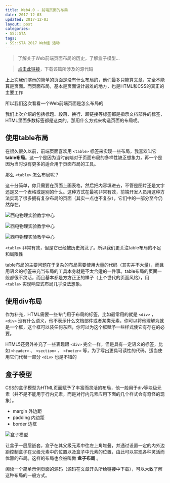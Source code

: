 ```yaml
---
title: Web4.0 - 前端页面的布局
date: 2017-12-03
updated: 2017-12-03
layout: post
categories:
- SS::STA
tags:
- SS::STA 2017 Web组 活动
---
```


> 了解关于Web前端页面布局的历史，了解盒子模型...

> [点击此链接](https://blog-assets-1253422097.file.myqcloud.com/images/2017-12-03-sssta-web-4/Web4.0%20-%20%E9%A1%B5%E9%9D%A2%E5%B8%83%E5%B1%80-%E6%A0%B7%E4%BE%8B%E9%A1%B5%E9%9D%A2%20-%20%E7%BD%97%E9%98%B3%E8%B1%AA.zip)，下载该篇所涉及的源代码

上上次我们演示的简单的页面是没有什么布局的，他们最多只能算文章，完全不能算是页面。而页面布局，基本是页面设计最难的地方，也是HTML和CSS的真正的主要工作

所以我们这次看看一个Web前端页面是怎么布局的

我们上次介绍的包括标题、段落、换行、超链接等标签都是指示文档部件的标签，HTML里面多数标签都是这类的。那用什么方式来构造页面的布局呢。

## 使用table布局

在很久很久以前，前端页面喜欢用 `<table>` 标签来实现一些布局，我喜欢叫它 **table布局**。这一个是因为当时前端对于页面布局的多样性缺乏想象力，再一个是因为当时没有更多的适合用于页面布局的工具。

那么 `<table>` 怎么布局呢？

这十分简单，你只需要在页面上画表格，然后把内容填进去，不管是图片还是文字还是又一个表格或是别的什么。这种方式在最初非常有效，前端开发人员用这种方法实现了很多拥有复杂布局的页面（其实一点也不复杂），它们中的一部分至今仍然存在。

![西电物理实验教学中心](https://blog-assets-1253422097.file.myqcloud.com/images/2017-12-03-sssta-web-4/xidian_shiyan1.png)

![西电物理实验教学中心](https://blog-assets-1253422097.file.myqcloud.com/images/2017-12-03-sssta-web-4/xidian_shiyan2.png)

![西电物理实验教学中心](https://blog-assets-1253422097.file.myqcloud.com/images/2017-12-03-sssta-web-4/xidian_shiyan3.png)

 `<table>` 非常有效，但是它已经被历史淘汰了。所以我们更关注table布局的不足和局限性

table布局的主要问题在于复杂的布局需要使用大量的代码（其实并不大量），而且用语义的标签来充当布局的工具本身就是不太合适的一件事。table布局的页面一般都很不灵活，而且基本都是方方正正的样子（上个世代的页面风格），用 `<table>` 实现响应式布局几乎没法想象。

## 使用div布局

作为补充，HTML需要一些专门用于布局的标签，比如最常用的就是 `<div>` ， `<div>` 没有什么语义，他不表示什么文档部件或者某类元素，你可以将他理解为就是一个框，这个框可以装任何东西，你可以为这个框赋予一些样式使它有存在的必要。

HTML5还另外补充了一些表现跟 `<div>` 完全一样，但是具有一定语义的标签，比如 `<header>` 、 `<section>` 、 `<footer>` 等，为了写出更具可读性的代码，适当使用它们代替一部分 `<div>` 也是不错的

## 盒子模型

CSS的盒子模型为HTML页面赋予了丰富而灵活的布局，他一般用于div等块级元素（并不是不能用于行内元素，而是对行内元素应用下面的几个样式会有奇怪的现象）。

- margin 外边距
- padding 内边距
- border 边框

![盒子模型](https://blog-assets-1253422097.file.myqcloud.com/images/2017-12-03-sssta-web-4/box_model.png)

让盒子一层层嵌套，盒子在其父级元素中往左上角堆叠，并通过设置一定的内外边距控制盒子在父级元素中的位置以及盒子中元素的位置，由此可以实现各种灵活而优雅的布局。这样的布局也会被叫做 **盒子布局** 。

阅读一个简单示例页面的源码（源码在文章开头所给链接中下载），可以大致了解这种布局的一般方式。
